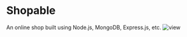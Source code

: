 # Shopable

An online shop built using Node.js, MongoDB, Express.js, etc.
![view](https://user-images.githubusercontent.com/67159193/97610433-2312c480-1a15-11eb-926f-d43a096e21bc.gif)
